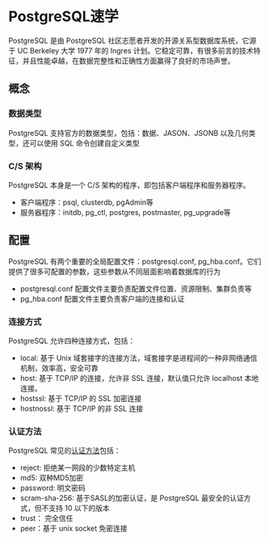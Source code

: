 # PostgreSQL速学

PostgreSQL 是由 PostgreSQL 社区志愿者开发的开源关系型数据库系统，它源于 UC Berkeley 大学 1977 年的 Ingres 计划。它稳定可靠，有很多前言的技术特征，并且性能卓越，在数据完整性和正确性方面赢得了良好的市场声誉。

## 概念

### 数据类型

PostgreSQL 支持官方的数据类型，包括：数据、JASON、JSONB 以及几何类型，还可以使用 SQL 命令创建自定义类型

### C/S 架构

PostgreSQL 本身是一个 C/S 架构的程序，即包括客户端程序和服务器程序。

* 客户端程序：psql, clusterdb, pgAdmin等
* 服务器程序：initdb, pg_ctl, postgres, postmaster, pg_upgrade等

## 配置

PostgreSQL 有两个重要的全局配置文件：postgresql.conf, pg_hba.conf。它们提供了很多可配置的参数，这些参数从不同层面影响着数据库的行为

* postgresql.conf 配置文件主要负责配置文件位置、资源限制、集群负责等
* pg_hba.conf 配置文件主要负责客户端的连接和认证

### 连接方式

PostgreSQL 允许四种连接方式，包括：

* local: 基于 Unix 域套接字的连接方法，域套接字是进程间的一种非网络通信机制，效率高，安全可靠
* host: 基于 TCP/IP 的连接，允许非 SSL 连接，默认值只允许 localhost 本地连接。
* hostssl: 基于 TCP/IP 的 SSL 加密连接
* hostnossl: 基于 TCP/IP 的非 SSL 连接

### 认证方法

PostgreSQL 常见的[认证方法](https://www.postgresql.org/docs/current/auth-methods.html)包括：

* reject: 拒绝某一网段的少数特定主机
* md5: 双种MD5加密
* password: 明文密码
* scram-sha-256: 基于SASL的加密认证，是 PostgreSQL 最安全的认证方式，但不支持 10 以下的版本
* trust： 完全信任
* peer：基于 unix socket 免密连接